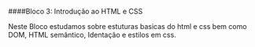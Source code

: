 ####Bloco 3: Introdução ao HTML e CSS

Neste Bloco estudamos sobre estuturas basicas do html e css
bem como DOM, HTML semântico, Identação e estilos em css.
